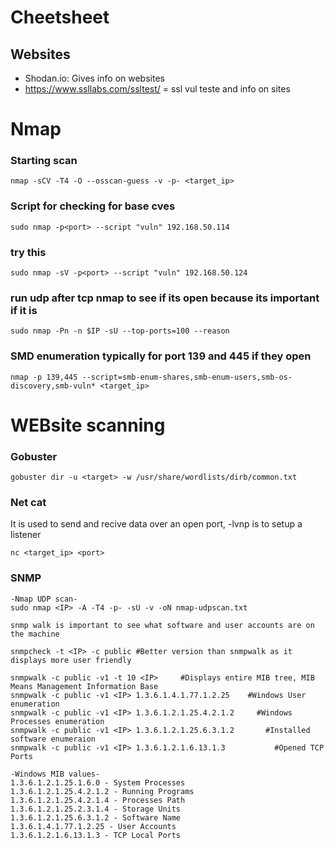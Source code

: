 # Cheetsheet
## Websites
- Shodan.io: Gives info on websites
- https://www.ssllabs.com/ssltest/ = ssl vul teste and info on sites

  























# Nmap 

### Starting scan 
```
nmap -sCV -T4 -O --osscan-guess -v -p- <target_ip>

```

### Script for checking for base cves

```
sudo nmap -p<port> --script "vuln" 192.168.50.114
```


### try this

```
sudo nmap -sV -p<port> --script "vuln" 192.168.50.124
```


### run udp after tcp nmap to see if its open because its important if it is
```
sudo nmap -Pn -n $IP -sU --top-ports=100 --reason
```
### SMD enumeration typically for port 139 and 445 if they open
```
nmap -p 139,445 --script=smb-enum-shares,smb-enum-users,smb-os-discovery,smb-vuln* <target_ip>
```
# WEBsite scanning

### Gobuster
```
gobuster dir -u <target> -w /usr/share/wordlists/dirb/common.txt
```


### Net cat
It is used to send and recive data over an open port, -lvnp is to setup a listener
```
nc <target_ip> <port>
```


### SNMP
```
-Nmap UDP scan-
sudo nmap <IP> -A -T4 -p- -sU -v -oN nmap-udpscan.txt

snmp walk is important to see what software and user accounts are on the machine

snmpcheck -t <IP> -c public #Better version than snmpwalk as it displays more user friendly

snmpwalk -c public -v1 -t 10 <IP>     #Displays entire MIB tree, MIB Means Management Information Base
snmpwalk -c public -v1 <IP> 1.3.6.1.4.1.77.1.2.25    #Windows User enumeration
snmpwalk -c public -v1 <IP> 1.3.6.1.2.1.25.4.2.1.2     #Windows Processes enumeration
snmpwalk -c public -v1 <IP> 1.3.6.1.2.1.25.6.3.1.2       #Installed software enumeraion
snmpwalk -c public -v1 <IP> 1.3.6.1.2.1.6.13.1.3           #Opened TCP Ports

-Windows MIB values-
1.3.6.1.2.1.25.1.6.0 - System Processes
1.3.6.1.2.1.25.4.2.1.2 - Running Programs
1.3.6.1.2.1.25.4.2.1.4 - Processes Path
1.3.6.1.2.1.25.2.3.1.4 - Storage Units
1.3.6.1.2.1.25.6.3.1.2 - Software Name
1.3.6.1.4.1.77.1.2.25 - User Accounts
1.3.6.1.2.1.6.13.1.3 - TCP Local Ports



```

































